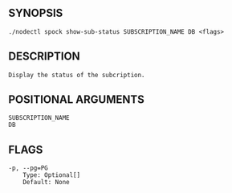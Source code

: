 ## SYNOPSIS
    ./nodectl spock show-sub-status SUBSCRIPTION_NAME DB <flags>
 
## DESCRIPTION
    Display the status of the subcription.
 
## POSITIONAL ARGUMENTS
    SUBSCRIPTION_NAME
    DB
 
## FLAGS
    -p, --pg=PG
        Type: Optional[]
        Default: None
